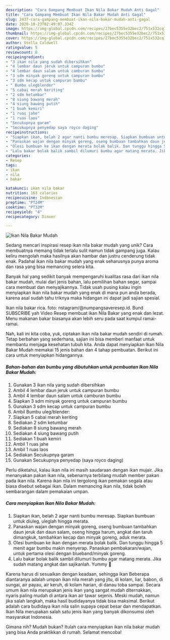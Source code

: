 ```yaml
---
description: "Cara Gampang Membuat Ikan Nila Bakar Mudah Anti Gagal"
title: "Cara Gampang Membuat Ikan Nila Bakar Mudah Anti Gagal"
slug: 2437-cara-gampang-membuat-ikan-nila-bakar-mudah-anti-gagal
date: 2020-10-23T02:49:07.334Z
image: https://img-global.cpcdn.com/recipes/27bec5355e32bec2/751x532cq70/ikan-nila-bakar-mudah-foto-resep-utama.jpg
thumbnail: https://img-global.cpcdn.com/recipes/27bec5355e32bec2/751x532cq70/ikan-nila-bakar-mudah-foto-resep-utama.jpg
cover: https://img-global.cpcdn.com/recipes/27bec5355e32bec2/751x532cq70/ikan-nila-bakar-mudah-foto-resep-utama.jpg
author: Stella Caldwell
ratingvalue: 5
reviewcount: 8
recipeingredient:
- "3 ikan nila yang sudah dibersihkan"
- "4 lembar daun jeruk untuk campuran bumbu"
- "4 lembar daun salam untuk camburan bumbu"
- "3 sdm minyak goreng untuk campuran bumbu"
- "3 sdm kecap untuk campuran bumbu"
- " Bumbu ulegblender"
- "5 cabai merah keriting"
- "2 sdm ketumbar"
- "8 siung bawang merah"
- "4 siung bawang putih"
- "1 buah kemiri"
- "1 ruas jahe"
- "1 ruas laos"
- "Secukupnya garam"
- "Secukupnya penyedap saya royco daging"
recipeinstructions:
- "Siapkan ikan, belah 2 agar nanti bumbu meresap. Siapkan bumbuan untuk diuleg, uleglah hingga merata."
- "Panaskan wajan dengan minyak goreng, oseng bumbuan tambahkan daun jeruk dan daun salam, oseng hingga harum, angkat dan taruh dimangkuk, tambahkan kecap dan minyak goreng, aduk merata."
- "Olesi bumbuan ke ikan dengan merata bolak balik. Dan tunggu hingga 5 menit agar bumbu makin menyerap. Panaskan pembakaran/wajan, untuk pertama olesi dengan blueband/minyak goreng."
- "Lalu bakar bolak balik sambil dilumuri bumbu agar matang merata. Jika sudah matang angkat dan sajikanlah. Yummy 💚"
categories:
- Resep
tags:
- ikan
- nila
- bakar

katakunci: ikan nila bakar 
nutrition: 163 calories
recipecuisine: Indonesian
preptime: "PT24M"
cooktime: "PT32M"
recipeyield: "4"
recipecategory: Dinner

---
```



![Ikan Nila Bakar Mudah](https://img-global.cpcdn.com/recipes/27bec5355e32bec2/751x532cq70/ikan-nila-bakar-mudah-foto-resep-utama.jpg)

Sedang mencari inspirasi resep ikan nila bakar mudah yang unik? Cara membuatnya memang tidak terlalu sulit namun tidak gampang juga. Kalau keliru mengolah maka hasilnya akan hambar dan justru cenderung tidak enak. Padahal ikan nila bakar mudah yang enak seharusnya punya aroma dan rasa yang bisa memancing selera kita.

Banyak hal yang sedikit banyak mempengaruhi kualitas rasa dari ikan nila bakar mudah, mulai dari jenis bahan, lalu pemilihan bahan segar, sampai cara membuat dan menyajikannya. Tidak usah pusing kalau ingin menyiapkan ikan nila bakar mudah yang enak di mana pun anda berada, karena asal sudah tahu triknya maka hidangan ini dapat jadi sajian spesial.

Ikan nila bakar rica. foto: nstagram/@numpangsaveresep.id. Bund SUBSCRIBE yah Video Resep membuat ikan Nila Bakar yang enak dan lezat. Menu makanan bakar biasanya akan lebih seru pada saat kumpul ramai-ramai.


Nah, kali ini kita coba, yuk, ciptakan ikan nila bakar mudah sendiri di rumah. Tetap berbahan yang sederhana, sajian ini bisa memberi manfaat untuk membantu menjaga kesehatan tubuh kita. Anda dapat menyiapkan Ikan Nila Bakar Mudah memakai 15 jenis bahan dan 4 tahap pembuatan. Berikut ini cara untuk menyiapkan hidangannya.

<!--inarticleads1-->

##### Bahan-bahan dan bumbu yang dibutuhkan untuk pembuatan Ikan Nila Bakar Mudah:

1. Gunakan 3 ikan nila yang sudah dibersihkan
1. Ambil 4 lembar daun jeruk untuk campuran bumbu
1. Ambil 4 lembar daun salam untuk camburan bumbu
1. Siapkan 3 sdm minyak goreng untuk campuran bumbu
1. Gunakan 3 sdm kecap untuk campuran bumbu
1. Ambil  Bumbu uleg/blender:
1. Siapkan 5 cabai merah keriting
1. Sediakan 2 sdm ketumbar
1. Sediakan 8 siung bawang merah
1. Sediakan 4 siung bawang putih
1. Sediakan 1 buah kemiri
1. Ambil 1 ruas jahe
1. Ambil 1 ruas laos
1. Sediakan Secukupnya garam
1. Gunakan Secukupnya penyedap (saya royco daging)


Perlu diketahui, kalau ikan nila ini masih saudaraan dengan ikan mujair. Jika menanyakan pakan ikan nila, sebenarnya terbilang mudah member pakan pada ikan nila. Karena ikan nila ini tergolong ikan pemakan segala atau biasa disebut sebagai ikan. Dalam memancing ikan nila, tidak boleh sembarangan dalam pemakaian umpan. 

<!--inarticleads2-->

##### Cara menyiapkan Ikan Nila Bakar Mudah:

1. Siapkan ikan, belah 2 agar nanti bumbu meresap. Siapkan bumbuan untuk diuleg, uleglah hingga merata.
1. Panaskan wajan dengan minyak goreng, oseng bumbuan tambahkan daun jeruk dan daun salam, oseng hingga harum, angkat dan taruh dimangkuk, tambahkan kecap dan minyak goreng, aduk merata.
1. Olesi bumbuan ke ikan dengan merata bolak balik. Dan tunggu hingga 5 menit agar bumbu makin menyerap. Panaskan pembakaran/wajan, untuk pertama olesi dengan blueband/minyak goreng.
1. Lalu bakar bolak balik sambil dilumuri bumbu agar matang merata. Jika sudah matang angkat dan sajikanlah. Yummy 💚


Karena harus di sesuaikan dengan keadaan, sehingga ikan Beberapa diantaranya adalah umpan ikan nila merah yang jitu, di kolam, liar, babon, di sungai, air payau, air keruh, di kolam harian, di danau toba sampai. Secara umum ikan nila merupakan jenis ikan yang sangat mudah diternakkan, nyaris paling mudah di antara ikan air tawar sejenis. Meski mudah, namun jika salah langkah, maka hasil budidayanya tidak bisa maksimal. Berikut adalah cara budidaya ikan nila salin supaya cepat besar dan mendapatkan. Ikan Nila merupakan salah satu jenis ikan yang banyak dikonsumsi oleh masyarakat Indonesia. 

Gimana nih? Mudah bukan? Itulah cara menyiapkan ikan nila bakar mudah yang bisa Anda praktikkan di rumah. Selamat mencoba!
